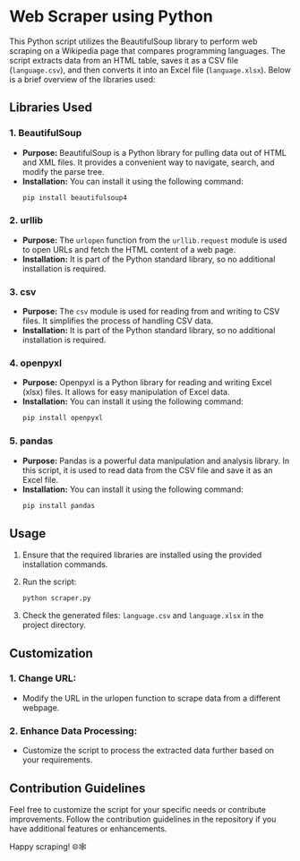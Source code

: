 # Web Scraper using Python

This Python script utilizes the BeautifulSoup library to perform web scraping on a Wikipedia page that compares programming languages. The script extracts data from an HTML table, saves it as a CSV file (`language.csv`), and then converts it into an Excel file (`language.xlsx`). Below is a brief overview of the libraries used:

## Libraries Used

### 1. BeautifulSoup

- **Purpose:** BeautifulSoup is a Python library for pulling data out of HTML and XML files. It provides a convenient way to navigate, search, and modify the parse tree.
- **Installation:** You can install it using the following command:
  ```bash
  pip install beautifulsoup4
  ```

### 2. urllib

- **Purpose:** The `urlopen` function from the `urllib.request` module is used to open URLs and fetch the HTML content of a web page.
- **Installation:** It is part of the Python standard library, so no additional installation is required.

### 3. csv

- **Purpose:** The `csv` module is used for reading from and writing to CSV files. It simplifies the process of handling CSV data.
- **Installation:** It is part of the Python standard library, so no additional installation is required.

### 4. openpyxl

- **Purpose:** Openpyxl is a Python library for reading and writing Excel (xlsx) files. It allows for easy manipulation of Excel data.
- **Installation:** You can install it using the following command:
  ```bash
  pip install openpyxl
  ```

### 5. pandas

- **Purpose:** Pandas is a powerful data manipulation and analysis library. In this script, it is used to read data from the CSV file and save it as an Excel file.
- **Installation:** You can install it using the following command:
  ```bash
  pip install pandas
  ```

## Usage

1. Ensure that the required libraries are installed using the provided installation commands.

2. Run the script:
   ```bash
   python scraper.py
   ```

3. Check the generated files: `language.csv` and `language.xlsx` in the project directory.

## Customization
### 1. Change URL:

- Modify the URL in the urlopen function to scrape data from a different webpage.
### 2. Enhance Data Processing:

- Customize the script to process the extracted data further based on your requirements.

## Contribution Guidelines

Feel free to customize the script for your specific needs or contribute improvements. Follow the contribution guidelines in the repository if you have additional features or enhancements.

Happy scraping! 🌐🕸️
